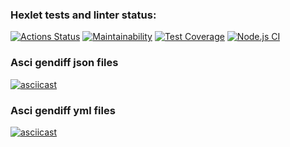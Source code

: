 ### Hexlet tests and linter status:
[![Actions Status](https://github.com/Antipoop/frontend-project-46/workflows/hexlet-check/badge.svg)](https://github.com/Antipoop/frontend-project-46/actions)
[![Maintainability](https://api.codeclimate.com/v1/badges/3a21ad1d142cd85bcfdd/maintainability)](https://codeclimate.com/github/Antipoop/frontend-project-46/maintainability)
[![Test Coverage](https://api.codeclimate.com/v1/badges/3a21ad1d142cd85bcfdd/test_coverage)](https://codeclimate.com/github/Antipoop/frontend-project-46/test_coverage)
[![Node.js CI](https://github.com/Antipoop/frontend-project-46/actions/workflows/node.js.yml/badge.svg)](https://github.com/Antipoop/frontend-project-46/actions/workflows/node.js.yml)
### Asci gendiff json files
[![asciicast](https://asciinema.org/a/S2oAhupp6Ay1HErHq5c7SceIZ.svg)](https://asciinema.org/a/S2oAhupp6Ay1HErHq5c7SceIZ)
### Asci gendiff yml files
[![asciicast](https://asciinema.org/a/28t4udmi90s7GjkOJQCdCxQJh.svg)](https://asciinema.org/a/28t4udmi90s7GjkOJQCdCxQJh)